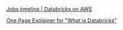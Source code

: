 [Jobs timeline | Databricks on AWS](https://docs.databricks.com/en/optimizations/spark-ui-guide/jobs-timeline.html)

[One Page Explainer for "What is Databricks"](https://www.reddit.com/r/databricks/comments/1flmjus/one_page_explainer_for_what_is_databricks_as/?share_id=8e6w33yQ4Ki0VG9Fvjdrv&utm_name=androidcss)
